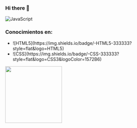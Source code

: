 ### Hi there 👋

<!--
**LisandroP57/LisandroP57** is a ✨ _special_ ✨ repository because its `README.md` (this file) appears on your GitHub profile.

Here are some ideas to get you started:

- 🔭 I’m currently working on ...
- 🌱 I’m currently learning ...
- 👯 I’m looking to collaborate on ...
- 🤔 I’m looking for help with ...
- 💬 Ask me about ...
- 📫 How to reach me: ...
- 😄 Pronouns: ...
- ⚡ Fun fact: ...
-->

![JavaScript](https://img.shields.io/badge/-JavaScript-333333?style=flat&logo=javascript)

<h3>Conocimientos en:</h3>
<ul>
  <li> ![HTML5](https://img.shields.io/badge/-HTML5-333333?style=flat&logo=HTML5) </li>
  <li> ![CSS](https://img.shields.io/badge/-CSS-333333?style=flat&logo=CSS3&logoColor=1572B6) </li>
</ul>
  
<a href="https://github.com/lisandroP57">
  <img height="180em" src="https://github-readme-stats.vercel.app/api?username=lisandroP57&theme=dracula&show_icons=true" />
</a>
